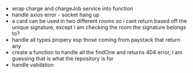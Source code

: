 - wrap charge and chargeJob service into function
- handle axios error - socket hang up
- a card can be used in two different rooms so i cant return based off the unique signature, except i am checking the room the signature belongs to?
- handle all types propery esp those coming from paystack that return any
- create a function to handle all the findOne and returns 404 error, i am guessing that is what the repository is for
- handle validation
